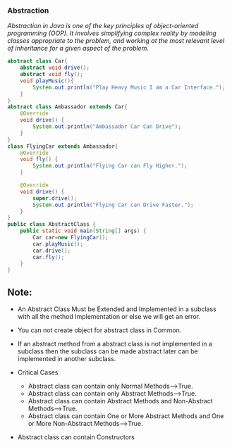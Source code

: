 ### Abstraction
  *Abstraction in Java is one of the key principles of object-oriented programming (OOP). It involves simplifying complex reality by modeling classes appropriate to the problem, and working at the most relevant level of inheritance for a given aspect of the problem.*

```java
abstract class Car{
    abstract void drive();
    abstract void fly();
    void playMusic(){
        System.out.println("Play Heavy Music I am a Car Interface.");
    }
}
abstract class Ambassador extends Car{
    @Override
    void drive() {
        System.out.println("Ambassador Car Can Drive");
    }
}
class FlyingCar extends Ambassador{
    @Override
    void fly() {
        System.out.println("Flying Car can Fly Higher.");
    }

    @Override
    void drive() {
        super.drive();
        System.out.println("Flying Car can Drive Faster.");
    }
}
public class AbstractClass {
    public static void main(String[] args) {
        Car car=new FlyingCar();
        car.playMusic();
        car.drive();
        car.fly();
    }
}
```
## Note:

* An Abstract Class Must be Extended and Implemented in a subclass with
all the method Implementation or else we will get an error.
* You can not create object for abstract class in Common.
* If an abstract method from a abstract class is not implemented in a subclass  then
the subclass can be made abstract later can be implemented in another subclass.

* Critical Cases
  * Abstract class can contain only Normal Methods-->True.
  * Abstract class can contain only Abstract Methods-->True.
  * Abstract class can contain Abstract Methods and Non-Abstract Methods-->True.
  * Abstract class can contain One or More Abstract Methods and One or More Non-Abstract Methods-->True.

* Abstract class can contain Constructors


